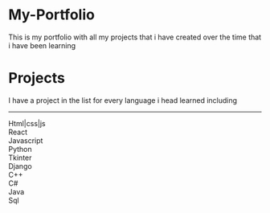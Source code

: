 # My-Portfolio
This is my portfolio with all my projects that i have created over the time that i have been learning
# Projects
I have a project in the list for every language i head learned including<br>
<hr>
Html|css|js<br>
React<br>
Javascript<br>
Python<br>
Tkinter<br>
Django<br>
C++<br>
C#<br>
Java<br>
Sql<br>